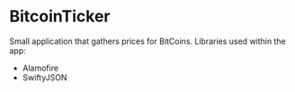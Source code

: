 # BitcoinTicker

Small application that gathers prices for BitCoins.
Libraries used within the app:
- Alamofire
- SwiftyJSON
